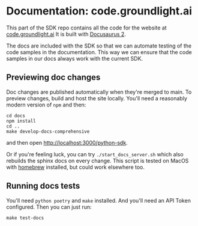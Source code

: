 # Documentation: code.groundlight.ai

This part of the SDK repo contains all the code for the website at [code.groundlight.ai](https://code.groundlight.ai/)  It is built with [Docusaurus 2](https://docusaurus.io/).

The docs are included with the SDK so that we can automate testing of the code samples in the documentation.  This way we can ensure that the code samples in our docs always work with the current SDK.

## Previewing doc changes

Doc changes are published automatically when they're merged to main.  To preview changes, build and host the site locally.  You'll need a reasonably modern version of `npm` and then:

```
cd docs 
npm install 
cd .. 
make develop-docs-comprehensive
```

and then open [http://localhost:3000/python-sdk](http://localhost:3000/python-sdk).

Or if you're feeling luck, you can try `./start_docs_server.sh` which also rebuilds the sphinx docs on every change.
This script is tested on MacOS with [homebrew](https://brew.sh/) installed, but could work elsewhere too.

## Running docs tests

You'll need `python poetry` and `make` installed.  And you'll need an API Token configured.  Then you can just run:

```
make test-docs
```

